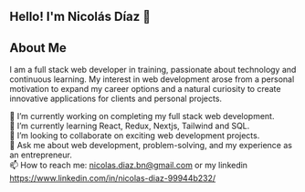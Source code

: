 ## Hello! I'm Nicolás Díaz 👋 

## About Me
I am a full stack web developer in training, passionate about technology and continuous learning. My interest in web development arose from a personal motivation to expand my career options and a natural curiosity to create innovative applications for clients and personal projects.<br/>

🔭 I’m currently working on completing my full stack web development. <br/>
🌱 I’m currently learning React, Redux, Nextjs, Tailwind and SQL.<br/>
👯 I’m looking to collaborate on exciting web development projects.<br/>
💬 Ask me about web development, problem-solving, and my experience as an entrepreneur.<br/>
📫 How to reach me: nicolas.diaz.bn@gmail.com or my linkedin https://www.linkedin.com/in/nicolas-diaz-99944b232/<br/>
